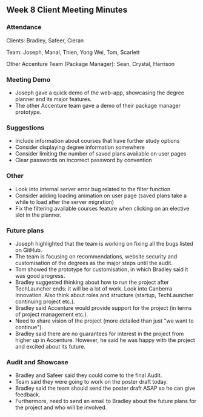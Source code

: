 ## Week 8 Client Meeting Minutes

### Attendance
Clients: Bradley, Safeer, Cieran

Team: Joseph, Manal, Thien, Yong Wei, Tom, Scarlett

Other Accenture Team (Package Manager): Sean, Crystal, Harrison

### Meeting Demo
* Joseph gave a quick demo of the web-app, showcasing the degree planner and its major features.
* The other Accenture team gave a demo of their package manager prototype.

### Suggestions
* Include information about courses that have further study options
* Consider displaying degree information somewhere
* Consider limiting the number of saved plans available on user pages
* Clear passwords on incorrect password by convention

### Other
* Look into internal server error bug related to the filter function
* Consider adding loading animation on user page (saved plans take a while to load after the server migration)
* Fix the filtering available courses feature when clicking on an elective slot in the planner.

### Future plans
* Joseph highlighted that the team is working on fixing all the bugs listed on GitHub.
* The team is focusing on recommendations, website security and customisation of the degrees as the major steps until the audit.
* Tom showed the prototype for customisation, in which Bradley said it was good progress.
* Bradley suggested thinking about how to run the project after TechLauncher ends: it will be a lot of work. Look into Canberra Innovation. Also think about roles and structure (startup, TechLauncher continuing project etc.).
* Bradley said Accenture would provide support for the project (in terms of project management etc.).
* Need to share vision of the project (more detailed than just "we want to continue").
* Bradley said there are no guarantees for interest in the project from higher up in Accenture. However, he said he was happy with the project and excited about its future.

### Audit and Showcase
* Bradley and Safeer said they could come to the final Audit.
* Team said they were going to work on the poster draft today.
* Bradley said the team should send the poster draft ASAP so he can give feedback.
* Furthermore, need to send an email to Bradley about the future plans for the project and who will be involved.
